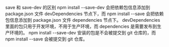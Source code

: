 save 和 save-dev 的区别
npm install --save-dev 会把依赖包信息添加到 package.json 文件 devDependencies 节点下，而 npm install --save 会把依赖包信息添加到 package.json 文件 dependencies 节点下。
devDependencies 里面的包只用于开发环境，不用于生产环境，而 dependencies 是需要发布到生产环境的。
npm install --save-dev 安装的包是不会被提交到 git 仓库的，而 npm install --save 会被提交到 git 仓库。
